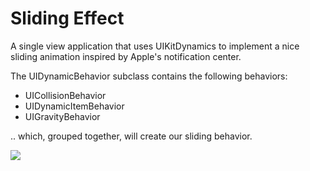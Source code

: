 # Sliding Effect

A single view application that uses UIKitDynamics to implement a nice sliding animation inspired by Apple's notification center.

The UIDynamicBehavior subclass contains the following behaviors:

- UICollisionBehavior
- UIDynamicItemBehavior
- UIGravityBehavior

.. which, grouped together, will create our sliding behavior. 

![](SlidingEffect.gif)
